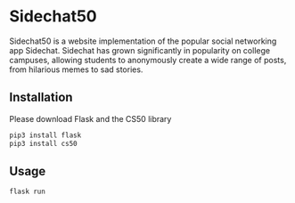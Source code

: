 # Sidechat50

Sidechat50 is a website implementation of the popular social networking app Sidechat. Sidechat has grown significantly in popularity on college campuses, allowing students to anonymously create a wide range of posts, from hilarious memes to sad stories. 

## Installation
Please download Flask and the CS50 library

```bash
pip3 install flask
pip3 install cs50
```

## Usage

```python
flask run
